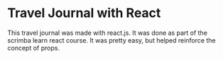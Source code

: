 # Travel Journal with React

This travel journal was made with react.js. It was done as part of the scrimba learn react course. It was pretty easy, but helped reinforce the concept of props.
